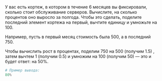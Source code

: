 У вас есть кортеж, в котором в течение 6 месяцев вы фиксировали, сколько стоит обслуживание серверов. Вычислите, на сколько процентов оно выросло за полгода. Чтобы это сделать, поделите последний элемент кортежа на первый, вычтите единицу и умножьте на 100.

Например, пусть в первый месяц стоимость была 500, а в последний 750. 

Чтобы вычислить рост в процентах, поделим 750 на 500 (получим 1.5) , затем вычтем 1 (получим 0.5) и умножим на 100 (получим 50) — это и будет ответ: на 50%.

```python
# Пример вывода:
80%
```